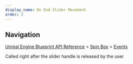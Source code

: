 ```yaml
---
display_name: On End Slider Movement
order: 2
---
```

## Navigation

[Unreal Engine Blueprint API Reference](https://dev.epicgames.com/documentation/en-us/unreal-engine/BlueprintAPI) > [Spin Box](https://dev.epicgames.com/documentation/en-us/unreal-engine/BlueprintAPI/SpinBox) > [Events](https://dev.epicgames.com/documentation/en-us/unreal-engine/BlueprintAPI/SpinBox/Events)

Called right after the slider handle is released by the user
